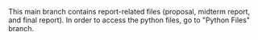 This main branch contains report-related files (proposal, midterm report, and final report). In order to access the python files, go to "Python Files" branch.
